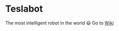 # Teslabot

The most intelligent robot in the world 😃
Go to [Wiki](https://github.com/robotesla/teslabot/wiki)
